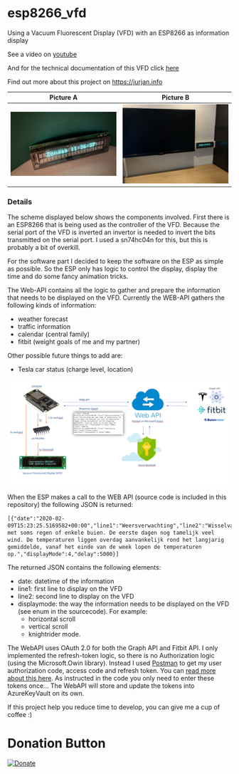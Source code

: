 # esp8266_vfd
Using a Vacuum Fluorescent Display (VFD) with an ESP8266 as information display

See a video on [youtube](https://www.youtube.com/watch?v=3-wzvdbAAj8&list=PL9SWh3l_eGl_Rr5QC0h_TrUXadgcYiZPY&index=2&t=0s)

And for the technical documentation of this VFD click [here](/Assets/VFD.pdf)

Find out more about this project on https://jurjan.info

Picture A | Picture B
---------|----------
 ![vfd](/Assets/IMG_5674.JPG) | ![vfd](/Assets/IMG_4308.JPG)

### Details

The scheme displayed below shows the components involved.
First there is an ESP8266 that is being used as the controller of the VFD. Because the serial port of the VFD is inverted an invertor is needed to invert the bits transmitted on the serial port. I used a sn74hc04n for this, but this is probably a bit of overkill.

For the software part I decided to keep the software on the ESP as simple as possible. So the ESP only has logic to control the display, display the time and do some fancy animation tricks.

The Web-API contains all the logic to gather and prepare the information that needs to be displayed on the VFD.
Currently the WEB-API gathers the following kinds of information: 
* weather forecast
* traffic information
* calendar (central family)
* fitbit (weight goals of me and my partner)

Other possible future things to add are:
* Tesla car status (charge level, location)

![vfd](/Assets/Scheme.png)

When the ESP makes a call to the WEB API (source code is included in this repository) the following JSON is returned:

```
[{"date":"2020-02-09T15:23:25.5169582+00:00","line1":"Weersverwachting","line2":"Wisselvallig met soms regen of enkele buien. De eerste dagen nog tamelijk veel wind. De temperaturen liggen overdag aanvankelijk rond het langjarig gemiddelde, vanaf het einde van de week lopen de temperaturen op.","displayMode":4,"delay":5000}]
```

The returned JSON contains the following elements:
* date: datetime of the information
* line1: first line to display on the VFD
* line2: second line to display on the VFD
* displaymode: the way the information needs to be displayed on the VFD (see enum in the sourcecode). 
    For example:
    * horizontal scroll
    * vertical scroll
    * knightrider mode. 

The WebAPI uses OAuth 2.0 for both the Graph API and Fitbit API. I only implemented the refresh-token logic, so there is no Authorization logic (using the Microsoft.Owin library). Instead I used [Postman](https://www.postman.com/downloads/) to get my user authorization code, access code and refresh token. You can [read more about this here](https://docs.microsoft.com/en-us/graph/auth-register-app-v2). As instructed in the code you only need to enter these tokens once... The WebAPI will store and update the tokens into AzureKeyVault on its own.

If this project help you reduce time to develop, you can give me a cup of coffee :)

# Donation Button
[![Donate](https://img.shields.io/badge/Donate-PayPal-green.svg)](https://www.paypal.com/cgi-bin/webscr?cmd=_donations&business=FEAWWGSBYLMZL&currency_code=EUR&source=url)
